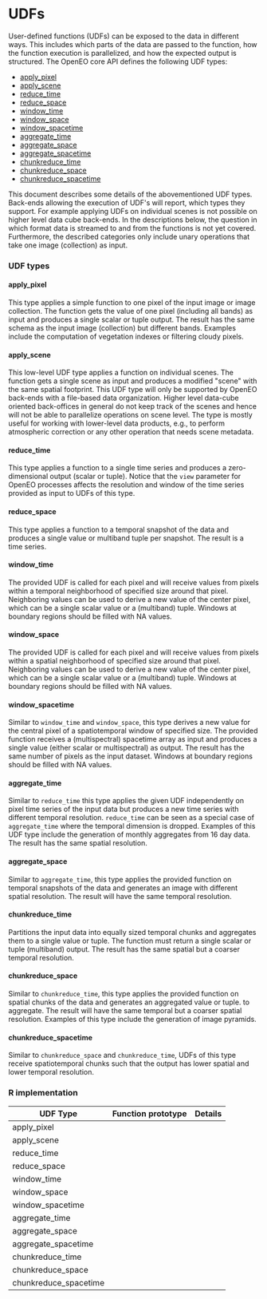 # UDFs

User-defined functions (UDFs) can be exposed to the data in different ways. This includes which parts of the data are passed to the function, how the function execution is parallelized, and how the expected output is structured. The OpenEO core API defines the following UDF types:

- [apply_pixel](#apply_pixel)
- [apply_scene](#apply_scene)
- [reduce_time](#reduce_time)
- [reduce_space](#reduce_space)
- [window_time](#window_time)
- [window_space](#window_space)
- [window_spacetime](#window_spacetime)
- [aggregate_time](#aggregate_time)
- [aggregate_space](#aggregate_space)
- [aggregate_spacetime](#aggregate_spacetime)
- [chunkreduce_time](#chunkreduce_time)
- [chunkreduce_space](#chunkreduce_space)
- [chunkreduce_spacetime](#chunkreduce_spacetime)


This document describes some details of the abovementioned UDF types. Back-ends allowing the execution of UDF's will report, which types they support. For example applying UDFs on individual scenes is not possible on higher level data cube back-ends. In the descriptions below, the question in which format data is streamed to and from the functions is not yet covered. Furthermore, the described categories only include unary operations that take one image (collection) as input.  


### UDF types

#### apply_pixel
This type applies a simple function to one pixel of the input image or image collection. The function gets the value of one pixel (including all bands) as input and produces a single scalar or tuple output. The result has the same schema as the input image (collection) but different bands. Examples include the computation of vegetation indexes or filtering cloudy pixels. 

#### apply_scene
This low-level UDF type applies a function on individual scenes.  The function gets a single scene as input and produces a modified "scene" with the same spatial footprint. This UDF type will only be supported by OpenEO back-ends with a file-based data organization. Higher level data-cube oriented back-offices in general do not keep track of the scenes and hence will not be able to parallelize operations on scene level. The type is mostly useful for working with lower-level data products, e.g., to perform atmospheric correction or any other operation that needs scene metadata. 

#### reduce_time
This type applies a function to a single time series and produces a zero-dimensional output (scalar or tuple). Notice that the `view` parameter for OpenEO processes affects the resolution and window of the time series provided as input to UDFs of this type. 

#### reduce_space
This type applies a function to a temporal snapshot of the data and produces a single value or multiband tuple per snapshot. The result is a time series. 

#### window_time
The provided UDF is called for each pixel and will receive values from pixels within a temporal neighborhood of specified size around that pixel. Neighboring values can be used to derive a new value of the center pixel, which can be a single scalar value or a (multiband) tuple. Windows at boundary regions should be filled with NA values. 

#### window_space
The provided UDF is called for each pixel and will receive values from pixels within a spatial neighborhood of specified size around that pixel. Neighboring values can be used to derive a new value of the center pixel, which can be a single scalar value or a (multiband) tuple. Windows at boundary regions should be filled with NA values. 

#### window_spacetime
Similar to `window_time` and `window_space`, this type derives a new value for the central pixel of a spatiotemporal window of specified size. The provided function receives a (multispectral) spacetime array as input and produces a single value (either scalar or multispectral) as output. The result has the same number of pixels as the input dataset. Windows at boundary regions should be filled with NA values. 

#### aggregate_time
Similar to `reduce_time` this type applies the given UDF independently on pixel time series of the input data but produces a new time series with different temporal resolution. `reduce_time` can be seen as a special case of `aggregate_time` where the temporal dimension is dropped.
Examples of this UDF type include the generation of monthly aggregates from 16 day data.  The result has the same spatial resolution.

#### aggregate_space
Similar to `aggregate_time`, this type applies the provided function on temporal snapshots of the data and generates an image with different spatial resolution. The result will have the same temporal resolution.

#### chunkreduce_time
Partitions the input data into equally sized temporal chunks and aggregates them to a single value or tuple. The function must return a single scalar or tuple (multiband) output. The result has the same spatial but a coarser temporal resolution.

#### chunkreduce_space
Similar to `chunkreduce_time`, this type applies the provided function on spatial chunks of the data and generates an aggregated value or tuple. to aggregate. The result will have the same temporal but a coarser spatial resolution. Examples of this type include the generation of image pyramids.

#### chunkreduce_spacetime
Similar to `chunkreduce_space` and `chunkreduce_time`, UDFs of this type receive spatiotemporal chunks such that the output has lower spatial and lower temporal resolution.


### R implementation

| **UDF Type**          | **Function prototype** | **Details** |
| --------------------- | ---------------------- | ----------- |
| apply_pixel           |                        |             |
| apply_scene           |                        |             |
| reduce_time           |                        |             |
| reduce_space          |                        |             |
| window_time           |                        |             |
| window_space          |                        |             |
| window_spacetime      |                        |             |
| aggregate_time        |                        |             |
| aggregate_space       |                        |             |
| aggregate_spacetime   |                        |             |
| chunkreduce_time      |                        |             |
| chunkreduce_space     |                        |             |
| chunkreduce_spacetime |                        |             |



